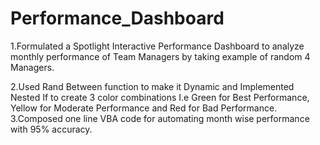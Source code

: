 # Performance_Dashboard
1.Formulated a Spotlight Interactive Performance Dashboard to analyze monthly performance of Team Managers by taking example of random 4 
  Managers. 
  
2.Used Rand Between function to make it Dynamic and Implemented Nested If to create 3 color combinations I.e Green for Best Performance, 
  Yellow for Moderate Performance and Red for Bad Performance.  
3.Composed one line VBA code for automating month wise performance with 95% accuracy. 
